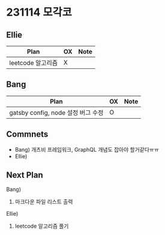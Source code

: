 # 231114 모각코

## Ellie

| Plan 	| OX 	| Note 	|
|------	|----	|------	|
| leetcode 알고리즘 |  X  |      	|


## Bang

| Plan 	| OX 	| Note 	|
|------	|----	|------	|
| gatsby  config, node 설정  버그 수정  |  O  |      |



## Commnets

 - Bang) 개츠비 프레임워크, GraphQL 개념도 잡아야 할거같다ㅠㅠ
 - Ellie) 
 
## Next Plan
 Bang)
 1. 마크다운 파일 리스트 출력

 Ellie)
 1. leetcode 알고리즘 풀기
